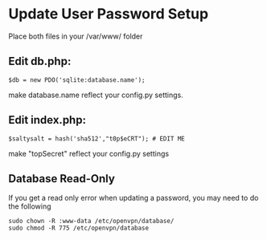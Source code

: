 # Update User Password Setup

Place both files in your /var/www/  folder

## Edit db.php:
```
$db = new PDO('sqlite:database.name'); 
```
make database.name reflect your config.py settings.


## Edit index.php: 
```
$saltysalt = hash('sha512',"t0p$eCRT"); # EDIT ME
```
make "topSecret" reflect your config.py settings

## Database Read-Only

If you get a read only error when updating a password, you may need to do the following

```
sudo chown -R :www-data /etc/openvpn/database/
sudo chmod -R 775 /etc/openvpn/database
```
